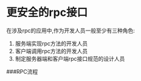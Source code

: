 # 更安全的rpc接口

在涉及rpc的应用中,作为开发人员一般至少有三种角色:
1. 服务端实现rpc方法的开发人员
2. 客户端调用rpc方法的开发人员
3. 制定服务器端和客户端rpc接口规范的设计人员




###RPC流程



